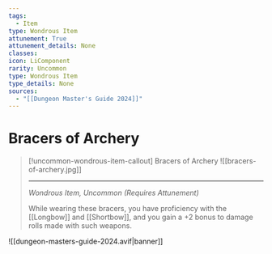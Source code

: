 ```yaml
---
tags:
  - Item
type: Wondrous Item
attunement: True
attunement_details: None
classes:
icon: LiComponent
rarity: Uncommon
type: Wondrous Item
type_details: None
sources: 
  - "[[Dungeon Master's Guide 2024]]"
---
```

# Bracers of Archery
>[!uncommon-wondrous-item-callout] Bracers of Archery
>![[bracers-of-archery.jpg]]
>
>- - -
>_Wondrous Item, Uncommon (Requires Attunement)_
>
>While wearing these bracers, you have proficiency with the [[Longbow]] and [[Shortbow]], and you gain a +2 bonus to damage rolls made with such weapons.
>


![[dungeon-masters-guide-2024.avif|banner]]